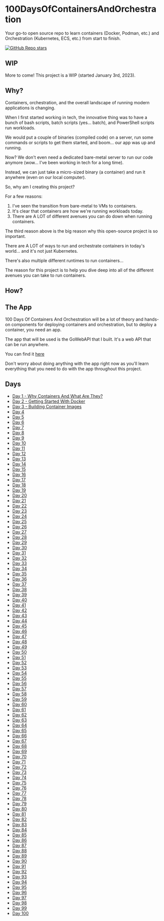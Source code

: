 # 100DaysOfContainersAndOrchestration
Your go-to open source repo to learn containers (Docker, Podman, etc.) and Orchestration (Kubernetes, ECS, etc.) from start to finish.

[![GitHub Repo stars](https://img.shields.io/github/stars/AdminTurnedDevOps/100DaysOfContainersAndOrchestration)](https://github.com/AdminTurnedDevOps/100DaysOfContainersAndOrchestrations)

## WIP
More to come! This project is a WIP (started January 3rd, 2023).

## Why?
Containers, orchestration, and the overall landscape of running modern applications is changing.

When I first started working in tech, the innovative thing was to have a bunch of bash scripts, batch scripts (yes... batch), and PowerShell scripts run workloads.

We would put a couple of binaries (compiled code) on a server, run some commands or scripts to get them started, and boom... our app was up and running.

Now? We don't even need a dedicated bare-metal server to run our code anymore (wow... I've been working in tech for a long time).

Instead, we can just take a micro-sized binary (a container) and run it anywhere (even on our local computer).

So, why am I creating this project?

For a few reasons:
1. I've seen the transition from bare-metal to VMs to containers.
2. It's clear that containers are how we're running workloads today.
3. There are A LOT of different avenues you can do down when running containers.

The third reason above is the big reason why this open-source project is so important.

There are A LOT of ways to run and orchestrate containers in today's world... and it's not just Kubernetes.

There's also multiple different runtimes to run containers...

The reason for this project is to help you dive deep into all of the different avenues you can take to run containers.

## How?


## The App
100 Days Of Containers And Orchestration will be a lot of theory and hands-on components for deploying containers and orchestration, but to deploy a container, you need an app.

The app that will be used is the GoWebAPI that I built. It's a web API that can be run anywhere.

You can find it [here](https://github.com/AdminTurnedDevOps/GoWebAPI)

Don't worry about doing anything with the app right now as you'll learn everything that you need to do with the app throughout this project.

## Days
- [Day 1 - Why Containers And What Are They?]()
- [Day 2 - Getting Started With Docker]()
- [Day 3 - Building Container Images]()
- [Day 4]()
- [Day 5]()
- [Day 6]()
- [Day 7]()
- [Day 8]()
- [Day 9]()
- [Day 10]()
- [Day 11]()
- [Day 12]()
- [Day 13]()
- [Day 14]()
- [Day 15]()
- [Day 16]()
- [Day 17]()
- [Day 18]()
- [Day 19]()
- [Day 20]()
- [Day 21]()
- [Day 22]()
- [Day 23]()
- [Day 24]()
- [Day 25]()
- [Day 26]()
- [Day 27]()
- [Day 28]()
- [Day 29]()
- [Day 30]()
- [Day 31]()
- [Day 32]()
- [Day 33]()
- [Day 34]()
- [Day 35]()
- [Day 36]()
- [Day 37]()
- [Day 38]()
- [Day 39]()
- [Day 40]()
- [Day 41]()
- [Day 42]()
- [Day 43]()
- [Day 44]()
- [Day 45]()
- [Day 46]()
- [Day 47]()
- [Day 48]()
- [Day 49]()
- [Day 50]()
- [Day 51]()
- [Day 52]()
- [Day 53]()
- [Day 54]()
- [Day 55]()
- [Day 56]()
- [Day 57]()
- [Day 58]()
- [Day 59]()
- [Day 60]()
- [Day 61]()
- [Day 62]()
- [Day 63]()
- [Day 64]()
- [Day 65]()
- [Day 66]()
- [Day 67]()
- [Day 68]()
- [Day 69]()
- [Day 70]()
- [Day 71]()
- [Day 72]()
- [Day 73]()
- [Day 74]()
- [Day 75]()
- [Day 76]()
- [Day 77]()
- [Day 78]()
- [Day 79]()
- [Day 80]()
- [Day 81]()
- [Day 82]()
- [Day 83]()
- [Day 84]()
- [Day 85]()
- [Day 86]()
- [Day 87]()
- [Day 88]()
- [Day 89]()
- [Day 90]()
- [Day 91]()
- [Day 92]()
- [Day 93]()
- [Day 94]()
- [Day 95]()
- [Day 96]()
- [Day 97]()
- [Day 98]()
- [Day 99]()
- [Day 100]()